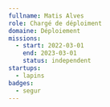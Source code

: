 ```yaml
---
fullname: Matis Alves
role: Chargé de déploiment
domaine: Déploiement
missions:
  - start: 2022-03-01
    end: 2023-03-01
    status: independent
startups:
  - lapins
badges:
  - segur
---
```


